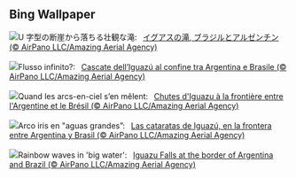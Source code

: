 ## Bing Wallpaper
![](https://www.bing.com/th?id=OHR.IguazuRainbow_JA-JP1767821337_UHD.jpg&w=1000)U 字型の断崖から落ちる壮観な滝:&nbsp;&ensp;[イグアスの滝, ブラジルとアルゼンチン (© AirPano LLC/Amazing Aerial Agency)](https://www.bing.com/th?id=OHR.IguazuRainbow_JA-JP1767821337_UHD.jpg)
<br><br/>
![](https://www.bing.com/th?id=OHR.IguazuRainbow_IT-IT4779268269_UHD.jpg&w=1000)Flusso infinito?:&nbsp;&ensp;[Cascate dell’Iguazú al confine tra Argentina e Brasile (© AirPano LLC/Amazing Aerial Agency)](https://www.bing.com/th?id=OHR.IguazuRainbow_IT-IT4779268269_UHD.jpg)
<br><br/>
![](https://www.bing.com/th?id=OHR.IguazuRainbow_FR-FR9313574193_UHD.jpg&w=1000)Quand les arcs-en-ciel s’en mêlent:&nbsp;&ensp;[Chutes d'Iguazu à la frontière entre l'Argentine et le Brésil (© AirPano LLC/Amazing Aerial Agency)](https://www.bing.com/th?id=OHR.IguazuRainbow_FR-FR9313574193_UHD.jpg)
<br><br/>
![](https://www.bing.com/th?id=OHR.IguazuRainbow_ES-ES6461582669_UHD.jpg&w=1000)Arco iris en "aguas grandes”:&nbsp;&ensp;[Las cataratas de Iguazú, en la frontera entre Argentina y Brasil (© AirPano LLC/Amazing Aerial Agency)](https://www.bing.com/th?id=OHR.IguazuRainbow_ES-ES6461582669_UHD.jpg)
<br><br/>
![](https://www.bing.com/th?id=OHR.IguazuRainbow_EN-GB4381351481_UHD.jpg&w=1000)Rainbow waves in 'big water':&nbsp;&ensp;[Iguazu Falls at the border of Argentina and Brazil (© AirPano LLC/Amazing Aerial Agency)](https://www.bing.com/th?id=OHR.IguazuRainbow_EN-GB4381351481_UHD.jpg)
<br><br/>
